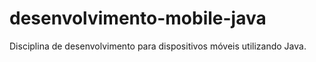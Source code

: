 # desenvolvimento-mobile-java
Disciplina de desenvolvimento para dispositivos móveis utilizando Java.
